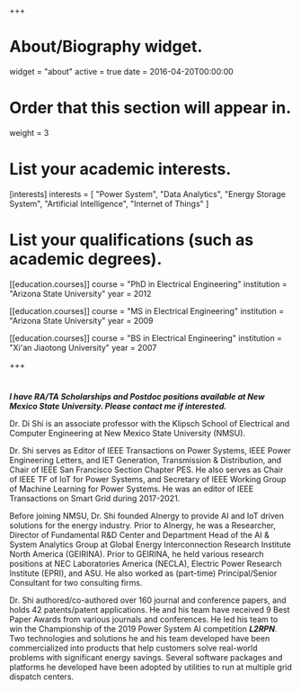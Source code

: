 +++
# About/Biography widget.
widget = "about"
active = true
date = 2016-04-20T00:00:00

# Order that this section will appear in.
weight = 3

# List your academic interests.
[interests]
  interests = [
    "Power System",
    "Data Analytics",
    "Energy Storage System",
    "Artificial Intelligence",
    "Internet of Things"
  ]

# List your qualifications (such as academic degrees).
[[education.courses]]
  course = "PhD in Electrical Engineering"
  institution = "Arizona State University"
  year = 2012

[[education.courses]]
  course = "MS in Electrical Engineering"
  institution = "Arizona State University"
  year = 2009

[[education.courses]]
  course = "BS in Electrical Engineering"
  institution = "Xi'an Jiaotong University"
  year = 2007
 
+++

# 
***I have RA/TA Scholarships and Postdoc positions available at New Mexico State University. Please contact me if interested.***

Dr. Di Shi is an associate professor with the Klipsch School of Electrical and Computer Engineering at New Mexico State University (NMSU).

Dr. Shi serves as Editor of IEEE Transactions on Power Systems, IEEE Power Engineering Letters, and IET Generation, Transmission & Distribution, and Chair of IEEE San Francisco Section Chapter PES. He also serves as Chair of IEEE TF of IoT for Power Systems, and Secretary of IEEE Working Group of Machine Learning for Power Systems. He was an editor of IEEE Transactions on Smart Grid during 2017-2021.

Before joining NMSU, Dr. Shi founded AInergy to provide AI and IoT driven solutions for the energy industry. Prior to AInergy, he was a Researcher, Director of Fundamental R&D Center and Department Head of the AI & System Analytics Group at Global Energy Interconnection Research Institute North America (GEIRINA). Prior to GEIRINA, he held various research positions at NEC Laboratories America (NECLA), Electric Power Research Institute (EPRI), and ASU. He also worked as (part-time) Principal/Senior Consultant for two consulting firms. 

Dr. Shi authored/co-authored over 160 journal and conference papers, and holds 42 patents/patent applications. He and his team have received 9 Best Paper Awards from various journals and conferences. He led his team to win the Championship of the 2019 Power System AI competition ***L2RPN***. Two technologies and solutions he and his team developed have been commercialized into products that help customers solve real-world problems with significant energy savings. Several software packages and platforms he developed have been adopted by utilities to run at multiple grid dispatch centers.
